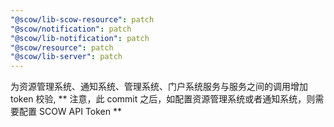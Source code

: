 ```yaml
---
"@scow/lib-scow-resource": patch
"@scow/notification": patch
"@scow/lib-notification": patch
"@scow/resource": patch
"@scow/lib-server": patch
---
```


为资源管理系统、通知系统、管理系统、门户系统服务与服务之间的调用增加 token 校验,
** 注意，此 commit 之后，如配置资源管理系统或者通知系统，则需要配置 SCOW API Token **
